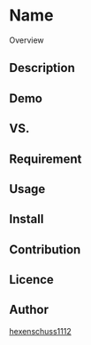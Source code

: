 Name
====

Overview

## Description

## Demo

## VS. 

## Requirement

## Usage

## Install

## Contribution

## Licence


## Author

[hexenschuss1112](https://github.com/hexenschuss1112)